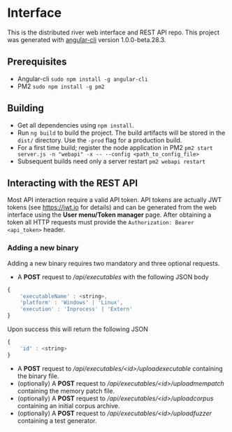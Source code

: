 # Interface

This is the distributed river web interface and REST API repo.
This project was generated with [angular-cli](https://github.com/angular/angular-cli) version 1.0.0-beta.28.3.

## Prerequisites

- Angular-cli `sudo npm install -g angular-cli`
- PM2 `sudo npm install -g pm2`

## Building

- Get all dependencies using `npm install`.
- Run `ng build` to build the project. The build artifacts will be stored in the `dist/` directory. Use the `-prod` flag for a production build.
- For a first time build; register the node application in PM2 `pm2 start server.js -n "webapi" -x -- --config <path_to_config_file>`
- Subsequent builds need only a server restart `pm2 webapi restart`

## Interacting with the REST API

Most API interaction require a valid API token. API tokens are actually JWT tokens (see https://jwt.io for details) and can be generated from the web interface using the **User menu/Token manager** page.
After obtaining a token all HTTP requests must provide the `Authorization: Bearer <api_token>` header.

### Adding a new binary
Adding a new binary requires two mandatory and three optional requests.
- A **POST** request to */api/executables* with the following JSON body
```javascript
{
    'executableName' : <string>,
    'platform' : 'Windows' | 'Linux',
    'execution' : 'Inprocess' | 'Extern'
}
```
Upon success this will return the following JSON
```javascript
{
    'id' : <string>
}
```
- A **POST** request to */api/executables/\<id>/uploadexecutable* containing the binary file.
- (optionally) A **POST** request to */api/executables/\<id>/uploadmempatch* containing the memory patch file.
- (optionally) A **POST** request to */api/executables/\<id>/uploadcorpus* containing an initial corpus archive.
- (optionally) A **POST** request to */api/executables/\<id>/uploadfuzzer* containing a test generator.